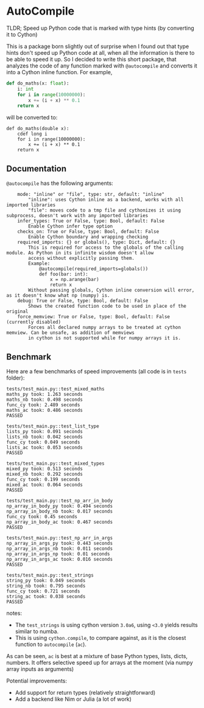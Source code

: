 # AutoCompile

TLDR; Speed up Python code that is marked with type hints (by converting it to Cython)

This is a package born slightly out of surprise when I found out that type hints don't 
speed up Python code at all, when all the information is there to be able to speed it up. 
So I decided to write this short package,  that analyzes the code of any function marked
with `@autocompile` and converts it into a Cython inline function. For example,

```python
def do_maths(x: float):
    i: int
    for i in range(10000000):
        x += (i + x) ** 0.1
    return x
```

will be converted to:

```cython
def do_maths(double x):
    cdef long i  
    for i in range(10000000):
        x += (i + x) ** 0.1
    return x
```

## Documentation

`@autocompile` has the following arguments:
```
    mode: "inline" or "file", type: str, default: "inline"
        "inline": uses Cython inline as a backend, works with all imported libraries
        "file": moves code to a tmp file and cythonizes it using subprocess, doesn't work with any imported libraries
    infer_types: True or False, type: Bool, default: False
        Enable Cython infer type option
    checks_on: True or False, type: Bool, default: False
        Enable Cython boundary and wrapping checking
    required_imports: {} or globals(), type: Dict, default: {}
        This is required for access to the globals of the calling module. As Python in its infinite wisdom doesn't allow
        access without explicitly passing them.
        Example:
            @autocompile(required_imports=globals())
            def foo(bar: int):
                x = np.arange(bar)
                return x
        Without passing globals, Cython inline conversion will error, as it doesn't know what np (numpy) is.
    debug: True or False, type: Bool, default: False
        Shows the created function code to be used in place of the original
    force_memview: True or False, type: Bool, default: False (currently disabled)
        Forces all declared numpy arrays to be treated at cython memview. Can be unsafe, as addition of memviews
        in cython is not supported while for numpy arrays it is.
```

## Benchmark

Here are a few benchmarks of speed improvements (all code is in `tests` folder):

```
tests/test_main.py::test_mixed_maths 
maths_py took: 1.263 seconds
maths_nb took: 0.498 seconds
func_cy took: 2.489 seconds
maths_ac took: 0.486 seconds
PASSED

tests/test_main.py::test_list_type 
lists_py took: 0.091 seconds
lists_nb took: 0.042 seconds
func_cy took: 0.049 seconds
lists_ac took: 0.053 seconds
PASSED

tests/test_main.py::test_mixed_types 
mixed_py took: 0.513 seconds
mixed_nb took: 0.292 seconds
func_cy took: 0.199 seconds
mixed_ac took: 0.064 seconds
PASSED

tests/test_main.py::test_np_arr_in_body 
np_array_in_body_py took: 0.494 seconds
np_array_in_body_nb took: 0.017 seconds
func_cy took: 0.45 seconds
np_array_in_body_ac took: 0.467 seconds
PASSED

tests/test_main.py::test_np_arr_in_args 
np_array_in_args_py took: 0.443 seconds
np_array_in_args_nb took: 0.011 seconds
np_array_in_args_np took: 0.01 seconds
np_array_in_args_ac took: 0.016 seconds
PASSED

tests/test_main.py::test_strings 
string_py took: 0.049 seconds
string_nb took: 0.795 seconds
func_cy took: 0.721 seconds
string_ac took: 0.038 seconds
PASSED
```
notes: 
- The `test_strings` is using cython version `3.0a6`, using `<3.0` yields results similar to numba.
- This is using `cython.compile`, to compare against, as it is the closest function to `autocompile` (`ac`).

As can be seen, `ac` is best at a mixture of base Python types, lists, dicts, numbers. It offers
selective speed up for arrays at the moment (via numpy array inputs as arguments)

Potential improvements:
- Add support for return types (relatively straightforward)
- Add a backend like Nim or Julia (a lot of work)
